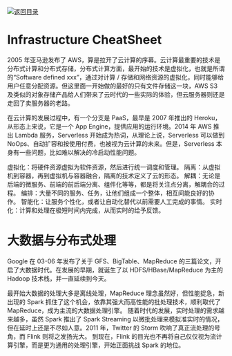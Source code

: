 [![返回目录](https://parg.co/UCb)](https://github.com/wxyyxc1992/Awesome-CheatSheet)

# Infrastructure CheatSheet

2005 年亚马逊发布了 AWS，算是拉开了云计算的序幕。云计算最重要的技术是分布式计算和分布式存储，分布式计算方面，最开始的技术是虚拟化，也就是所谓的“Software defined xxx”，通过对计算 / 存储和网络资源的虚拟化，同时能够给用户任意分配资源。但这里面一开始做的最好的只有文件存储这一块，AWS S3 及类似的对象存储产品给人们带来了云时代的一些实际的体验，但云服务器则还是走回了卖服务器的老路。

在云计算的发展过程中，有一个分支是 PaaS，最早是 2007 年推出的 Heroku，从形态上来说，它是一个 App Engine，提供应用的运行环境。2014 年 AWS 推出 Lambda 服务，Serverless 开始成为热词，从理论上说，Serverless 可以做到 NoOps、自动扩容和按使用付费，也被视为云计算的未来。但是，Serverless 本身有一些问题，比如难以解决的冷启动性能问题。

虚拟化：将硬件资源虚拟为软件资源，然后进行统一调度和管理。
隔离：从虚拟机到容器，再到虚拟机与容器融合，隔离的技术定义了云的形态。
解耦：无论是后端的微服务、前端的前后端分离、组件化等等，都是将关注点分离，解耦合的过程。
编排：大量不同的服务、任务，让他们组成一个整体，相互间能良好的协作。
智能化：让服务个性化，或者让自动化替代以前需要人工完成的事情。
实时化：计算和处理在极短时间内完成，从而实时的给予反馈。

# 大数据与分布式处理

Google 在 03-06 年发布了关于 GFS、BigTable、MapReduce 的三篇论文，开启了大数据时代。在发展的早期，就诞生了以 HDFS/HBase/MapReduce 为主的 Hadoop 技术栈，并一直延续到今天。

最开始大数据的处理大多是离线处理，MapReduce 理念虽然好，但性能捉急，新出现的 Spark 抓住了这个机会，依靠其强大而高性能的批处理技术，顺利取代了 MapReduce，成为主流的大数据处理引擎。
随着时代的发展，实时处理的需求越来越多，虽然 Spark 推出了 Spark Streaming 以微批处理来模拟准实时的情况，但在延时上还是不尽如人意。2011 年，Twitter 的 Storm 吹响了真正流处理的号角，而 Flink 则将之发扬光大。
到现在，Flink 的目光也不再将自己仅仅视为流计算引擎，而是更为通用的处理引擎，开始正面挑战 Spark 的地位。
